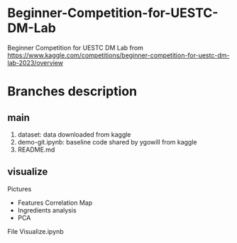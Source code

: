 # Beginner-Competition-for-UESTC-DM-Lab
Beginner Competition for UESTC DM Lab from https://www.kaggle.com/competitions/beginner-competition-for-uestc-dm-lab-2023/overview

# Branches description

## main

1. dataset: data downloaded from kaggle
2. demo-git.ipynb: baseline code shared by ygowill from kaggle
3. README.md

## visualize
Pictures
- Features Correlation Map
- Ingredients analysis
- PCA

File Visualize.ipynb
